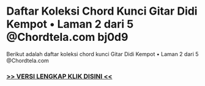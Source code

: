 
 # Daftar Koleksi Chord  Kunci Gitar Didi Kempot • Laman 2 dari 5 @Chordtela.com bj0d9


Berikut adalah daftar koleksi chord  kunci Gitar Didi Kempot • Laman 2 dari 5 @Chordtela.com

###  <a href="https://shortlighzx.web.app?sq=Daftar Koleksi Chord  Kunci Gitar Didi Kempot • Laman 2 dari 5 @Chordtela.com"> >> VERSI LENGKAP KLIK DISINI << </a>
